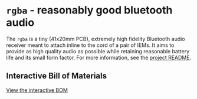 
# `rgba` - reasonably good bluetooth audio

The `rgba` is a tiny (41x20mm PCB), extremely high fidelity Bluetooth audio receiver meant to attach inline to the cord of
a pair of IEMs. It aims to provide as high quality audio as possible while retaining reasonable battery life and
its small form factor. For more information, see the [project README](https://github.com/termhn/rgba).

## Interactive Bill of Materials

[View the interactive BOM](ibom.html)
